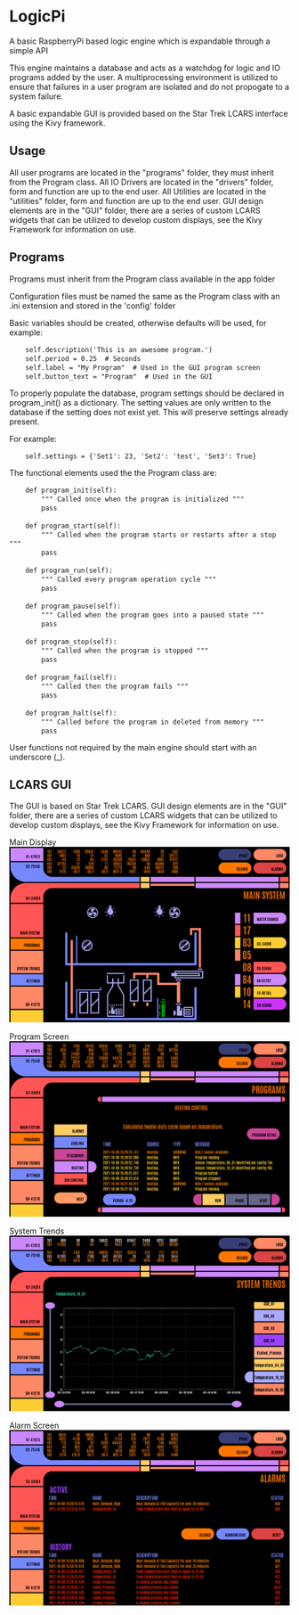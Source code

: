 # LogicPi
A basic RaspberryPi based logic engine which is expandable through a simple API

This engine maintains a database and acts as a watchdog for logic and IO programs added by the user. A multiprocessing environment is utilized to ensure that failures in a user program are isolated and do not propogate to a system failure.

A basic expandable GUI is provided based on the Star Trek LCARS interface using the Kivy framework.

## Usage
All user programs are located in the "programs" folder, they must inherit from the Program class. 
All IO Drivers are located in the "drivers" folder, form and function are up to the end user.
All Utilities are located in the "utilities" folder, form and function are up to the end user.
GUI design elements are in the "GUI" folder, there are a series of custom LCARS widgets that can be utilized to develop custom displays, see the Kivy Framework for information on use.

## Programs
Programs must inherit from the Program class available in the app folder

Configuration files must be named the same as the Program class with
an .ini extension and stored in the 'config' folder

Basic variables should be created, otherwise defaults will be used, for example:
```
    self.description('This is an awesome program.')
    self.period = 0.25  # Seconds
    self.label = "My Program"  # Used in the GUI program screen
    self.button_text = "Program"  # Used in the GUI 
```

To properly populate the database, program settings should be declared in
program_init() as a dictionary. The setting values are only written to the 
database if the setting does not exist yet. This will preserve settings
already present.

For example:
```
    self.settings = {'Set1': 23, 'Set2': 'test', 'Set3': True}
```

The functional elements used the the Program class are:
```
    def program_init(self):
        """ Called once when the program is initialized """
        pass

    def program_start(self):
        """ Called when the program starts or restarts after a stop """
        pass

    def program_run(self):
        """ Called every program operation cycle """
        pass

    def program_pause(self):
        """ Called when the program goes into a paused state """
        pass

    def program_stop(self):
        """ Called when the program is stopped """
        pass

    def program_fail(self):
        """ Called then the program fails """
        pass

    def program_halt(self):
        """ Called before the program in deleted from memory """
        pass
```
User functions not required by the main engine should start with an underscore (_).

        
## LCARS GUI
The GUI is based on Star Trek LCARS. GUI design elements are in the "GUI" folder, there are a series of custom LCARS widgets that can be utilized to develop custom displays, see the Kivy Framework for information on use.

Main Display
![main display](https://github.com/mxguy31/LCARS_LogicPi/blob/main/screenshot/MainDisplay.png)

Program Screen
![Program Screen](https://github.com/mxguy31/LCARS_LogicPi/blob/main/screenshot/ProgramScreen.png)

System Trends
![System Trends](https://github.com/mxguy31/LCARS_LogicPi/blob/main/screenshot/SystemTrends.png)

Alarm Screen
![Alarm Screen](https://github.com/mxguy31/LCARS_LogicPi/blob/main/screenshot/AlarmScreen.png)


